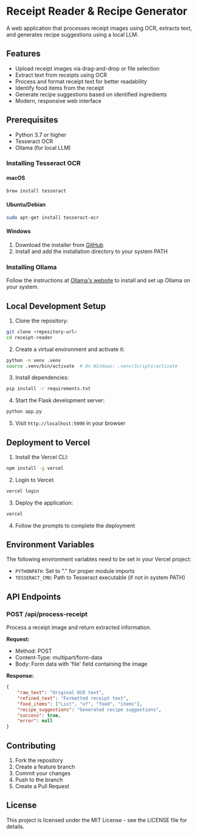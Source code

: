 # Receipt Reader & Recipe Generator

A web application that processes receipt images using OCR, extracts text, and generates recipe suggestions using a local LLM.

## Features

- Upload receipt images via drag-and-drop or file selection
- Extract text from receipts using OCR
- Process and format receipt text for better readability
- Identify food items from the receipt
- Generate recipe suggestions based on identified ingredients
- Modern, responsive web interface

## Prerequisites

- Python 3.7 or higher
- Tesseract OCR
- Ollama (for local LLM)

### Installing Tesseract OCR

#### macOS
```bash
brew install tesseract
```

#### Ubuntu/Debian
```bash
sudo apt-get install tesseract-ocr
```

#### Windows
1. Download the installer from [GitHub](https://github.com/UB-Mannheim/tesseract/wiki)
2. Install and add the installation directory to your system PATH

### Installing Ollama

Follow the instructions at [Ollama's website](https://ollama.ai) to install and set up Ollama on your system.

## Local Development Setup

1. Clone the repository:
```bash
git clone <repository-url>
cd receipt-reader
```

2. Create a virtual environment and activate it:
```bash
python -m venv .venv
source .venv/bin/activate  # On Windows: .venv\Scripts\activate
```

3. Install dependencies:
```bash
pip install -r requirements.txt
```

4. Start the Flask development server:
```bash
python app.py
```

5. Visit `http://localhost:5000` in your browser

## Deployment to Vercel

1. Install the Vercel CLI:
```bash
npm install -g vercel
```

2. Login to Vercel:
```bash
vercel login
```

3. Deploy the application:
```bash
vercel
```

4. Follow the prompts to complete the deployment

## Environment Variables

The following environment variables need to be set in your Vercel project:

- `PYTHONPATH`: Set to "." for proper module imports
- `TESSERACT_CMD`: Path to Tesseract executable (if not in system PATH)

## API Endpoints

### POST /api/process-receipt

Process a receipt image and return extracted information.

**Request:**
- Method: POST
- Content-Type: multipart/form-data
- Body: Form data with 'file' field containing the image

**Response:**
```json
{
    "raw_text": "Original OCR text",
    "refined_text": "Formatted receipt text",
    "food_items": ["List", "of", "food", "items"],
    "recipe_suggestions": "Generated recipe suggestions",
    "success": true,
    "error": null
}
```

## Contributing

1. Fork the repository
2. Create a feature branch
3. Commit your changes
4. Push to the branch
5. Create a Pull Request

## License

This project is licensed under the MIT License - see the LICENSE file for details. 